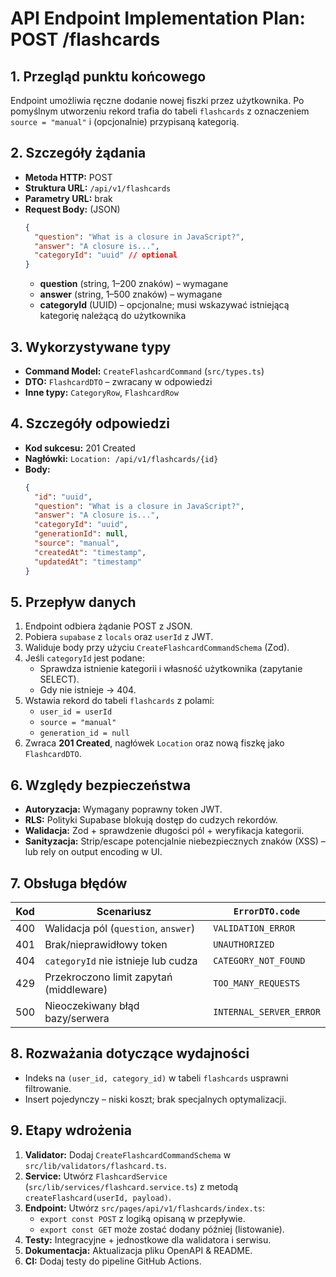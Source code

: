 # API Endpoint Implementation Plan: POST /flashcards

## 1. Przegląd punktu końcowego

Endpoint umożliwia ręczne dodanie nowej fiszki przez użytkownika. Po pomyślnym utworzeniu rekord trafia do tabeli `flashcards` z oznaczeniem `source = "manual"` i (opcjonalnie) przypisaną kategorią.

## 2. Szczegóły żądania

- **Metoda HTTP:** POST
- **Struktura URL:** `/api/v1/flashcards`
- **Parametry URL:** brak
- **Request Body:** (JSON)
  ```json
  {
    "question": "What is a closure in JavaScript?",
    "answer": "A closure is...",
    "categoryId": "uuid" // optional
  }
  ```
  - **question** (string, 1–200 znaków) – wymagane
  - **answer** (string, 1–500 znaków) – wymagane
  - **categoryId** (UUID) – opcjonalne; musi wskazywać istniejącą kategorię należącą do użytkownika

## 3. Wykorzystywane typy

- **Command Model:** `CreateFlashcardCommand` (`src/types.ts`)
- **DTO:** `FlashcardDTO` – zwracany w odpowiedzi
- **Inne typy:** `CategoryRow`, `FlashcardRow`

## 4. Szczegóły odpowiedzi

- **Kod sukcesu:** 201 Created
- **Nagłówki:** `Location: /api/v1/flashcards/{id}`
- **Body:**
  ```json
  {
    "id": "uuid",
    "question": "What is a closure in JavaScript?",
    "answer": "A closure is...",
    "categoryId": "uuid",
    "generationId": null,
    "source": "manual",
    "createdAt": "timestamp",
    "updatedAt": "timestamp"
  }
  ```

## 5. Przepływ danych

1. Endpoint odbiera żądanie POST z JSON.
2. Pobiera `supabase` z `locals` oraz `userId` z JWT.
3. Waliduje body przy użyciu `CreateFlashcardCommandSchema` (Zod).
4. Jeśli `categoryId` jest podane:
   - Sprawdza istnienie kategorii i własność użytkownika (zapytanie SELECT).
   - Gdy nie istnieje → 404.
5. Wstawia rekord do tabeli `flashcards` z polami:
   - `user_id = userId`
   - `source = "manual"`
   - `generation_id = null`
6. Zwraca **201 Created**, nagłówek `Location` oraz nową fiszkę jako `FlashcardDTO`.

## 6. Względy bezpieczeństwa

- **Autoryzacja:** Wymagany poprawny token JWT.
- **RLS:** Polityki Supabase blokują dostęp do cudzych rekordów.
- **Walidacja:** Zod + sprawdzenie długości pól + weryfikacja kategorii.
- **Sanityzacja:** Strip/escape potencjalnie niebezpiecznych znaków (XSS) – lub rely on output encoding w UI.

## 7. Obsługa błędów

| Kod | Scenariusz                              | `ErrorDTO.code`         |
| --- | --------------------------------------- | ----------------------- |
| 400 | Walidacja pól (`question`, `answer`)    | `VALIDATION_ERROR`      |
| 401 | Brak/nieprawidłowy token                | `UNAUTHORIZED`          |
| 404 | `categoryId` nie istnieje lub cudza     | `CATEGORY_NOT_FOUND`    |
| 429 | Przekroczono limit zapytań (middleware) | `TOO_MANY_REQUESTS`     |
| 500 | Nieoczekiwany błąd bazy/serwera         | `INTERNAL_SERVER_ERROR` |

## 8. Rozważania dotyczące wydajności

- Indeks na `(user_id, category_id)` w tabeli `flashcards` usprawni filtrowanie.
- Insert pojedynczy – niski koszt; brak specjalnych optymalizacji.

## 9. Etapy wdrożenia

1. **Validator:** Dodaj `CreateFlashcardCommandSchema` w `src/lib/validators/flashcard.ts`.
2. **Service:** Utwórz `FlashcardService` (`src/lib/services/flashcard.service.ts`) z metodą `createFlashcard(userId, payload)`.
3. **Endpoint:** Utwórz `src/pages/api/v1/flashcards/index.ts`:
   - `export const POST` z logiką opisaną w przepływie.
   - `export const GET` może zostać dodany później (listowanie).
4. **Testy:** Integracyjne + jednostkowe dla walidatora i serwisu.
5. **Dokumentacja:** Aktualizacja pliku OpenAPI & README.
6. **CI:** Dodaj testy do pipeline GitHub Actions.
